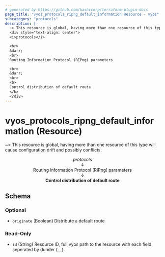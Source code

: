 ```yaml
---
# generated by https://github.com/hashicorp/terraform-plugin-docs
page_title: "vyos_protocols_ripng_default_information Resource - vyos"
subcategory: "protocols"
description: |-
  ~> This resource is global, having more than one resource of this type will cause configuration drift and possibly conflicts.
  <div style="text-align: center">
  <i>protocols</i>

  <br>
  &darr;
  <br>
  Routing Information Protocol (RIPng) parameters

  <br>
  &darr;
  <br>
  <b>
  Control distribution of default route
  </b>
  </div>
---
```


# vyos_protocols_ripng_default_information (Resource)

~> This resource is global, having more than one resource of this type will cause configuration drift and possibly conflicts.

<div style="text-align: center">
<i>protocols</i>

<br>
&darr;
<br>
Routing Information Protocol (RIPng) parameters

<br>
&darr;
<br>
<b>
Control distribution of default route
</b>
</div>



<!-- schema generated by tfplugindocs -->
## Schema

### Optional

- `originate` (Boolean) Distribute a default route

### Read-Only

- `id` (String) Resource ID, full vyos path to the resource with each field seperated by dunder (`__`).
